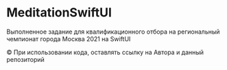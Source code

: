 # MeditationSwiftUI

Выполненное задание для квалификационного отбора на региональный чемпионат города Москва 2021 на SwiftUI

© При использовании кода, оставлять ссылку на Автора и данный репозиторий
